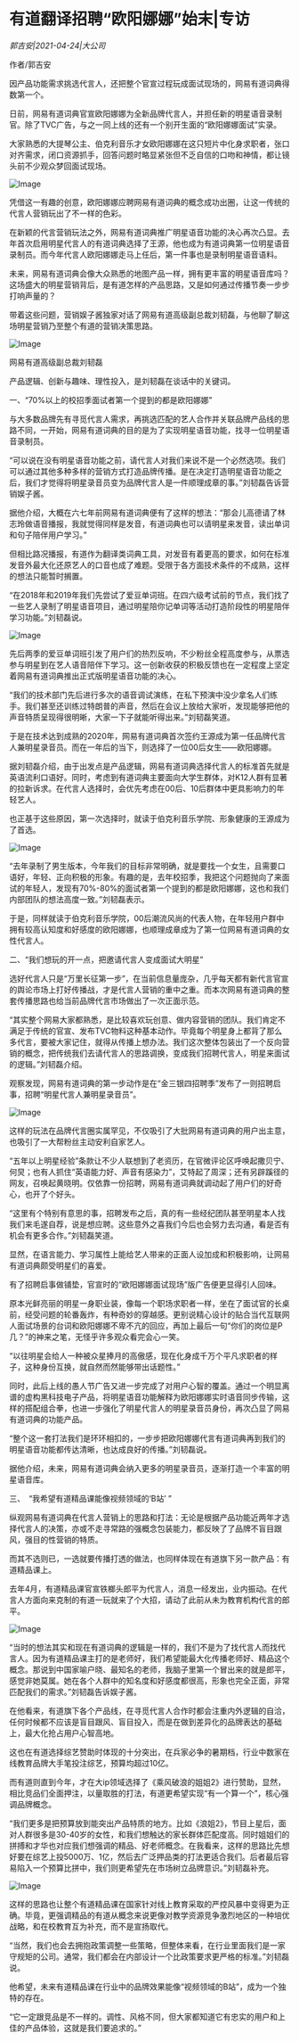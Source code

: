 # 有道翻译招聘“欧阳娜娜”始末|专访

*郭吉安|2021-04-24|大公司*

作者/郭吉安

因产品功能需求挑选代言人，还把整个官宣过程玩成面试现场的，网易有道词典得数第一个。

日前，网易有道词典官宣欧阳娜娜为全新品牌代言人，并担任新的明星语音录制官。除了TVC广告，与之一同上线的还有一个别开生面的“欧阳娜娜面试”实录。

大家熟悉的大提琴公主、伯克利音乐才女欧阳娜娜在这只短片中化身求职者，张口对齐需求，闭口资源抓手，回答问题时略显紧张但不乏自信的口吻和神情，都让镜头前不少观众梦回面试现场。

![Image](https://mp.toutiao.com/mp/agw/article_material/open_image/get?code=MWZmYjJmYzljNTBlODIyNGU4MTczZDdmNzMzZDcyZDgsMTYxOTIzMjEyMjEwOA==)

凭借这一有趣的创意，欧阳娜娜应聘网易有道词典的概念成功出圈，让这一传统的代言人营销玩出了不一样的色彩。

在新颖的代言营销玩法之外，网易有道词典推广明星语音功能的决心再次凸显。去年首次启用明星代言人的有道词典选择了王源，他也成为有道词典第一位明星语音录制员。而今年代言人欧阳娜娜走马上任后，第一件事也是录制明星语音语料。

未来，网易有道词典会像大众熟悉的地图产品一样，拥有更丰富的明星语音库吗？这场盛大的明星营销背后，是有道怎样的产品思路，又是如何通过传播节奏一步步打响声量的？

带着这些问题，营销娱子酱独家对话了网易有道高级副总裁刘韧磊，与他聊了聊这场明星营销乃至整个有道的营销决策思路。

![Image](https://mp.toutiao.com/mp/agw/article_material/open_image/get?code=NDBiYzg2MWFiZDdhNjA0YzFmNWNiNWMwOGFjNjkxZjQsMTYxOTIzMjEyMjEwOA==)

网易有道高级副总裁刘韧磊

产品逻辑、创新与趣味、理性投入，是刘韧磊在谈话中的关键词。

一、“70%以上的校招季面试者第一个提到的都是欧阳娜娜”

与大多数品牌先有寻觅代言人需求，再挑选匹配的艺人合作并关联品牌产品线的思路不同，一开始，网易有道词典的目的是为了实现明星语音功能，找寻一位明星语音录制员。

“可以说在没有明星语音功能之前，请代言人对我们来说不是一个必然选项。我们可以通过其他多种多样的营销方式打造品牌传播。是在决定打造明星语音功能之后，我们才觉得将明星录音员变为品牌代言人是一件顺理成章的事。”刘韧磊告诉营销娱子酱。

据他介绍，大概在六七年前网易有道词典便有了这样的想法：“那会儿高德请了林志玲做语音播报，我就觉得同样是发音，有道词典也可以请明星来发音，读出单词和句子陪伴用户学习。”

但相比路况播报，有道作为翻译类词典工具，对发音有着更高的要求，如何在标准发音外最大化还原艺人的口音也成了难题。受限于各方面技术条件的不成熟，这样的想法只能暂时搁置。

“在2018年和2019年我们先尝试了爱豆单词班。在四六级考试前的节点，我们找了一些艺人录制了明星语音项目，通过明星陪你记单词等活动打造阶段性的明星陪伴学习功能。”刘韧磊说。

![Image](https://mp.toutiao.com/mp/agw/article_material/open_image/get?code=YjAzOTFjYjA0M2JkMmIxZWE5MWRmNTU0YTQzNjE1MTYsMTYxOTIzMjEyMjEwOA==)

先后两季的爱豆单词班引发了用户们的热烈反响，不少粉丝全程高度参与，从票选参与明星到在艺人语音陪伴下学习。这一创新收获的积极反馈也在一定程度上坚定着网易有道词典推出正式版明星语音功能的决心。

“我们的技术部门先后进行多次的语音调试演练，在私下预演中没少拿名人们练手。我们甚至还训练过特朗普的声音，然后在会议上放给大家听，发现能够把他的声音特质呈现得很明晰，大家一下子就能听得出来。”刘韧磊笑道。

于是在技术达到成熟的2020年，网易有道词典首次签约王源成为第一任品牌代言人兼明星录音员。而在一年后的当下，则选择了一位00后女生——欧阳娜娜。

据刘韧磊介绍，由于出发点是产品逻辑，网易有道词典选择代言人的标准首先就是英语流利口语好。同时，考虑到有道词典主要面向大学生群体，对K12人群有显著的拉新诉求。在代言人选择时，会优先考虑在00后、10后群体中更具影响力的年轻艺人。

也正基于这些原因，第一次选择时，就读于伯克利音乐学院、形象健康的王源成为了首选。

![Image](https://mp.toutiao.com/mp/agw/article_material/open_image/get?code=ODZlMmNhNmQ0YTg0ZjIzODNiMTg1MzU1ZThkMjhhNjYsMTYxOTIzMjEyMjEwOQ==)

“去年录制了男生版本，今年我们的目标非常明确，就是要找一个女生，且需要口语好，年轻、正向积极的形象。有趣的是，去年校招季，我把这个问题抛向了来面试的年轻人，发现有70%-80%的面试者第一个提到的都是欧阳娜娜，这也和我们内部团队的想法高度一致。”刘韧磊表示。

于是，同样就读于伯克利音乐学院，00后潮流风尚的代表人物，在年轻用户群中拥有较高认知度和好感度的欧阳娜娜，也顺理成章成为了第一位网易有道词典的女性代言人。

二、“我们想玩的开一点，把邀请代言人变成面试大明星”

选好代言人只是“万里长征第一步”，在当前信息量庞杂，几乎每天都有新代言官宣的舆论市场上打好传播战，才是代言人营销的重中之重。而本次网易有道词典的整套传播思路也给当前品牌代言市场做出了一次正面示范。

“其实整个网易大家都熟悉，是比较喜欢玩创意、做内容营销的团队。我们肯定不满足于传统的官宣、发布TVC物料这种基本动作。毕竟每个明星身上都背了那么多代言，要被大家记住，就得从传播上想办法。我们这次整体包装出了一个反向营销的概念，把传统我们去请代言人的思路调换，变成我们招聘代言人，明星来面试的逻辑。”刘韧磊介绍。

观察发现，网易有道词典的第一步动作是在“金三银四招聘季”发布了一则招聘启事，招聘“明星代言人兼明星录音员”。

![Image](https://mp.toutiao.com/mp/agw/article_material/open_image/get?code=Zjk0NjJlMjI0YTdkYjBkMmY0YmU2MjhlNTk1ZjllMTMsMTYxOTIzMjEyMjEwOQ==)

这样的玩法在品牌代言圈实属罕见，不仅吸引了大批网易有道词典的用户出主意，也吸引了一大帮粉丝主动安利自家艺人。

“五年以上明星经验”条款让不少人联想到了老资历，在官微评论区呼唤起撒贝宁、何炅；也有人抓住“英语能力好、声音有感染力”，艾特起了周深；还有另辟蹊径的网友，召唤起黄晓明。仅依靠一份招聘，网易有道词典就调动起了用户们的好奇心，也开了个好头。

“这里有个特别有意思的事，招聘发布之后，真的有一些经纪团队甚至明星本人找我们来毛遂自荐，说是想应聘。这些意外之喜我们今后也会努力去沟通，看是否有机会有更多合作。”刘韧磊笑道。

显然，在语言能力、学习属性上能给艺人带来的正面人设加成和积极影响，让网易有道词典颇受明星们的喜爱。

有了招聘启事做铺垫，官宣时的“欧阳娜娜面试现场”版广告便更显得引人回味。

原本光鲜亮丽的明星一身职业装，像每一个职场求职者一样，坐在了面试官的长桌前，经受问题的轮番轰炸，有种奇妙的穿越感。更别说精心设计的贴合当代互联网人面试场景的台词和欧阳娜娜不卑不亢的回应，再加上最后一句“你们的岗位是P几？”的神来之笔，无怪乎许多观众看完会心一笑。

“以往明星会给人一种被众星捧月的高傲感，现在化身成千万个平凡求职者的样子，这种身份互换，就自然而然能够带出话题性。”

同时，此后上线的愚人节广告又进一步完成了对用户心智的覆盖。通过一个明显离谱的虚构黑科技电子产品，将明星语音功能解释为欧阳娜娜实时语音同步传输，这样的搭配组合拳，也进一步强化了明星代言人的明星录音员身份，再次凸显了网易有道词典的功能产品。

“整个这一套打法我们是环环相扣的，一步步把欧阳娜娜代言有道词典再到我们的明星语音功能都传达清晰，也达成良好的传播。”刘韧磊说。

据他介绍，未来，网易有道词典会纳入更多的明星录音员，逐渐打造一个丰富的明星语音库。

三、　“我希望有道精品课能像视频领域的‘B站’ ”

纵观网易有道词典在代言人营销上的思路和打法：无论是根据产品功能近两年才选择代言人的决策，亦或不走寻常路的强概念包装能力，都反映了了品牌不盲目跟风，强目的性营销的特质。

而其不选则已，一选就要传播打透的做法，也同样体现在有道旗下另一款产品：有道精品课上。

去年4月，有道精品课官宣铁榔头郎平为代言人，消息一经发出，业内振动。在代言人方面向来克制的有道一玩就来了个大招，请动了此前从未为教育机构代言的郎平。

![Image](https://mp.toutiao.com/mp/agw/article_material/open_image/get?code=ZjQwNjYxMDhlYjEzZTQxMDUzZTM1YWM3ZDZlYzY3ODEsMTYxOTIzMjEyMjEwOQ==)

“当时的想法其实和现在有道词典的逻辑是一样的，我们不是为了找代言人而找代言人。因为有道精品课主打的是老师好，我们希望能最大化传播老师好、精品这个概念。那说到中国家喻户晓、最知名的老师，我脑子里第一个冒出来的就是郎平，感觉非她莫属。她在各个人群中的知名度和好感度都很高，形象也完全正面，非常匹配我们的需求。”刘韧磊告诉娱子酱。

在他看来，有道旗下各个产品线，在寻觅代言人合作时都会注重内外逻辑的自洽，任何时候都不应该是盲目跟风、盲目投入，而是在做到差异化的品牌表达的基础上，最大化抢占用户心智高地。

这也在有道选择综艺赞助时体现的十分突出，在兵家必争的暑期档，行业中数家在线教育品牌大手笔投注综艺，预算均超过10亿。

而有道则直到今年，才在大ip领域选择了《乘风破浪的姐姐2》进行赞助，显然，相比竞品们全面押注，以量取胜的打法，有道更希望实现“有一个算一个”，核心强调品牌概念。

“我们更多是把预算放到能突出产品特质的地方。比如《浪姐2》，节目上星后，面对人群很多是30-40岁的女性，和我们想触达的家长群体匹配度高。同时姐姐们的拼搏和才华也对应我们想强调的精品、好老师概念。在我看来，这样的思路比先想好要在综艺上投5000万、1亿，然后去广泛押品类的打法更适合我们。后者最后容易陷入一个预算比拼中，我们则更希望先在市场树立品牌意识。”刘韧磊补充。

![Image](https://mp.toutiao.com/mp/agw/article_material/open_image/get?code=YmM4MjA2ZDU3ZTAxMDA0ZWU0YjNjMDc2Y2Q4YjdhYTksMTYxOTIzMjEyMjEwOQ==)

这样的思路也让整个有道精品课在国家针对线上教育采取的严控风暴中变得更为正确。毕竟，更强调精品的有道从概念来说更像对教学资源竞争激烈地区的一种培优战略，和在校教育互为补充，而不是宣扬取代。

“当然，我们也会去拥抱政策调整一些策略，但整体来看，在行业里面我们是一家守规矩的公司。通常，我们都会在内部设计一个比政策要求更严格的标准。”刘韧磊说。

他希望，未来有道精品课在行业中的品牌效果能像“视频领域的B站”，成为一个独特的存在。

“它一定跟竞品是不一样的。调性、风格不同，但大家都知道它有忠实的用户和上佳的产品体验，这就是我们要追求的。”

